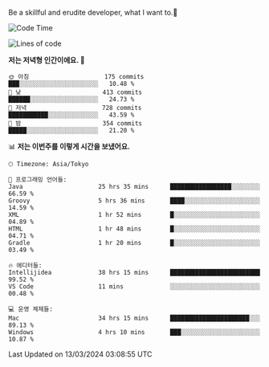 Be a skillful and erudite developer, what I want to.👶

<!--START_SECTION:waka-->
![Code Time](http://img.shields.io/badge/Code%20Time-509%20hrs%2025%20mins-blue)

![Lines of code](https://img.shields.io/badge/%EC%A0%80%EB%8A%94%20%EC%97%AC%ED%83%9C%EA%B9%8C%EC%A7%80%20-801.9%20thousand%20%EC%A4%84%EC%9D%98%20%EC%BD%94%EB%93%9C%EB%A5%BC%20%EC%9E%91%EC%84%B1%ED%96%88%EC%96%B4%EC%9A%94.-blue)

**저는 저녁형 인간이에요. 🦉** 

```text
🌞 아침                     175 commits         ███░░░░░░░░░░░░░░░░░░░░░░   10.48 % 
🌆 낮　                     413 commits         ██████░░░░░░░░░░░░░░░░░░░   24.73 % 
🌃 저녁                     728 commits         ███████████░░░░░░░░░░░░░░   43.59 % 
🌙 밤　                     354 commits         █████░░░░░░░░░░░░░░░░░░░░   21.20 % 
```


📊 **저는 이번주를 이렇게 시간을 보냈어요.** 

```text
🕑︎ Timezone: Asia/Tokyo

💬 프로그래밍 언어들: 
Java                     25 hrs 35 mins      █████████████████░░░░░░░░   66.59 % 
Groovy                   5 hrs 36 mins       ████░░░░░░░░░░░░░░░░░░░░░   14.59 % 
XML                      1 hr 52 mins        █░░░░░░░░░░░░░░░░░░░░░░░░   04.89 % 
HTML                     1 hr 48 mins        █░░░░░░░░░░░░░░░░░░░░░░░░   04.71 % 
Gradle                   1 hr 20 mins        █░░░░░░░░░░░░░░░░░░░░░░░░   03.49 % 

🔥 에디터들: 
Intellijidea             38 hrs 15 mins      █████████████████████████   99.52 % 
VS Code                  11 mins             ░░░░░░░░░░░░░░░░░░░░░░░░░   00.48 % 

💻 운영 체제들: 
Mac                      34 hrs 15 mins      ██████████████████████░░░   89.13 % 
Windows                  4 hrs 10 mins       ███░░░░░░░░░░░░░░░░░░░░░░   10.87 % 
```


 Last Updated on 13/03/2024 03:08:55 UTC
<!--END_SECTION:waka-->
